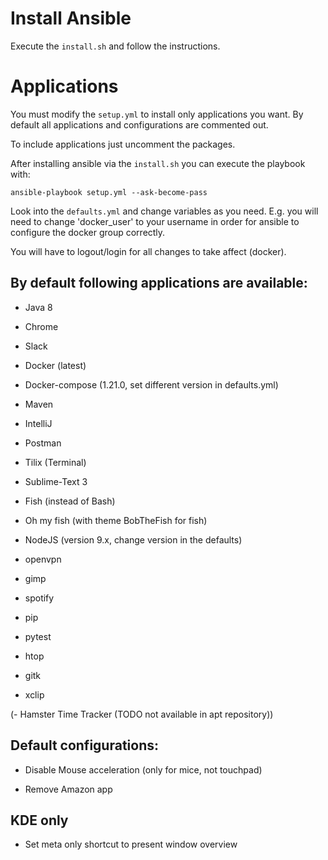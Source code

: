 # Install Ansible
Execute the `install.sh` and follow the instructions.

# Applications
You must modify the `setup.yml` to install only applications you want. By default all applications and configurations are commented out.

To include applications just uncomment the packages.

After installing ansible via the `install.sh` you can execute the playbook with:

`ansible-playbook setup.yml --ask-become-pass`

Look into the `defaults.yml` and change variables as you need. E.g. you will need to change 'docker_user' to your username in order for ansible to configure the docker group correctly.

You will have to logout/login for all changes to take affect (docker).

## By default following applications are available:

- Java 8

- Chrome

- Slack

- Docker (latest)

- Docker-compose (1.21.0, set different version in defaults.yml)

- Maven

- IntelliJ

- Postman

- Tilix (Terminal)

- Sublime-Text 3

- Fish (instead of Bash)

- Oh my fish (with theme BobTheFish for fish)

- NodeJS (version 9.x, change version in the defaults)

- openvpn

- gimp

- spotify

- pip

- pytest

- htop

- gitk

- xclip

(- Hamster Time Tracker (TODO not available in apt repository))

## Default configurations:

- Disable Mouse acceleration (only for mice, not touchpad)

- Remove Amazon app

## KDE only

- Set meta only shortcut to present window overview
